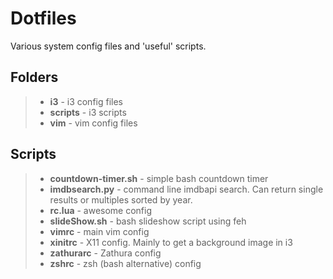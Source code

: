 # Dotfiles

Various system config files and 'useful' scripts.

## Folders
> - **i3** - i3 config files
> - **scripts** - i3 scripts
> - **vim** - vim config files

## Scripts
> - **countdown-timer.sh** - simple bash countdown timer
> - **imdbsearch.py** - command line imdbapi search. Can return single results or
multiples sorted by year.
> - **rc.lua** - awesome config
> - **slideShow.sh** - bash slideshow script using feh
> - **vimrc** - main vim config
> - **xinitrc** - X11 config. Mainly to get a background image in i3
> - **zathurarc** - Zathura config
> - **zshrc** - zsh (bash alternative) config
